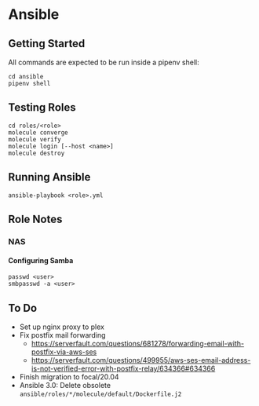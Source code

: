 # Ansible

## Getting Started

All commands are expected to be run inside a pipenv shell:

    cd ansible
    pipenv shell

## Testing Roles

    cd roles/<role>
    molecule converge
    molecule verify
    molecule login [--host <name>]
    molecule destroy

## Running Ansible

    ansible-playbook <role>.yml

## Role Notes

### NAS

#### Configuring Samba

    passwd <user>
    smbpasswd -a <user>

## To Do

- Set up nginx proxy to plex
- Fix postfix mail forwarding
    - https://serverfault.com/questions/681278/forwarding-email-with-postfix-via-aws-ses
    - https://serverfault.com/questions/499955/aws-ses-email-address-is-not-verified-error-with-postfix-relay/634366#634366
- Finish migration to focal/20.04
- Ansible 3.0: Delete obsolete `ansible/roles/*/molecule/default/Dockerfile.j2`
